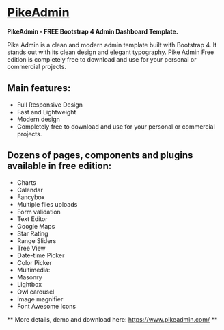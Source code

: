 # [PikeAdmin](https://www.pikeadmin.com) 

**PikeAdmin - FREE Bootstrap 4 Admin Dashboard Template.**

Pike Admin is a clean and modern admin template built with Bootstrap 4. It stands out with its clean design and elegant typography. Pike Admin Free edition is completely free to download and use for your personal or commercial projects.

## Main features:

- Full Responsive Design
- Fast and Lightweight
- Modern design
- Completely free to download and use for your personal or commercial projects.

## Dozens of pages, components and plugins available in free edition:

- Charts
- Calendar
- Fancybox
- Multiple files uploads
- Form validation
- Text Editor
- Google Maps
- Star Rating
- Range Sliders
- Tree View
- Date-time Picker
- Color Picker
- Multimedia:
- Masonry
- Lightbox
- Owl carousel
- Image magnifier
- Font Awesome Icons

** More details, demo and download here: https://www.pikeadmin.com/ **
